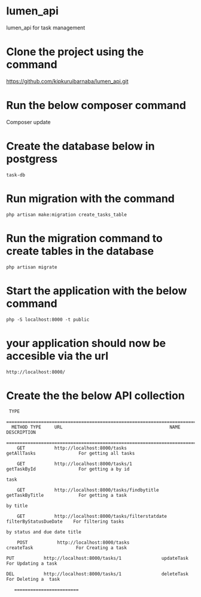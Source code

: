 # lumen_api
lumen_api for task management

# Clone the project using the command
 https://github.com/kipkuruibarnaba/lumen_api.git


# Run the below composer command
   Composer update
# Create the database below in postgress
    task-db
# Run migration with the command
    php artisan make:migration create_tasks_table
# Run the migration command to create tables in the database
    php artisan migrate
# Start the application with the below command
    php -S localhost:8000 -t public

# your application should now be accesible via the url 
    http://localhost:8000/    

# Create the the below API collection
     
     TYPE 
     ==========================================================================================================
      METHOD TYPE     URL                                        NAME                       DESCRIPTION
      =========================================================================================================
        GET           http://localhost:8000/tasks               getAllTasks                For getting all tasks
                                                                                                   
        GET           http://localhost:8000/tasks/1             getTaskById                For getting a by id
                                                                                                   task  
        
        GET           http://localhost:8000/tasks/findbytitle   getTaskByTitle             For getting a task  
                                                                                            by title  
    
        GET           http://localhost:8000/tasks/filterstatdate   filterByStatusDueDate    For filtering tasks 
                                                                                            by status and due date title    

        POST           http://localhost:8000/tasks                createTask                For Creating a task 
                                                                                                                                                        PUT           http://localhost:8000/tasks/1               updateTask                For Updating a task 
                                                                                                                                                        DEL           http://localhost:8000/tasks/1               deleteTask                For Deleting a  task
                                                                                                                                                                                                                                            
       ========================
                
